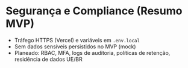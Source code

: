 # Segurança e Compliance (Resumo MVP)

- Tráfego HTTPS (Vercel) e variáveis em `.env.local`
- Sem dados sensíveis persistidos no MVP (mock)
- Planeado: RBAC, MFA, logs de auditoria, políticas de retenção, residência de dados UE/BR
